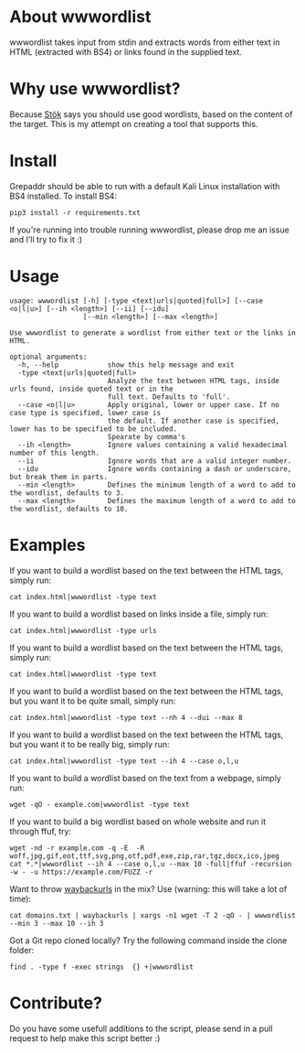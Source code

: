 # About wwwordlist
wwwordlist takes input from stdin and extracts words from either text in HTML (extracted with BS4) or links found in the supplied text.

# Why use wwwordlist?
Because [Stök](https://twitter.com/stokfredrik) says you should use good wordlists, based on the content of the target. This is my attempt on creating a tool that supports this.

# Install
Grepaddr should be able to run with a default Kali Linux installation with BS4 installed. To install BS4:
```
pip3 install -r requirements.txt
```
If you're running into trouble running wwwordlist, please drop me an issue and I'll try to fix it :)

# Usage
```
usage: wwwordlist [-h] [-type <text|urls|quoted|full>] [--case <o|l|u>] [--ih <length>] [--ii] [--idu]          
                  [--min <length>] [--max <length>]                                                             

Use wwwordlist to generate a wordlist from either text or the links in HTML.

optional arguments:
  -h, --help            show this help message and exit
  -type <text|urls|quoted|full>
                        Analyze the text between HTML tags, inside urls found, inside quoted text or in the
                        full text. Defaults to 'full'.
  --case <o|l|u>        Apply original, lower or upper case. If no case type is specified, lower case is
                        the default. If another case is specified, lower has to be specified to be included.
                        Spearate by comma's
  --ih <length>         Ignore values containing a valid hexadecimal number of this length.
  --ii                  Ignore words that are a valid integer number.
  --idu                 Ignore words containing a dash or underscore, but break them in parts.
  --min <length>        Defines the minimum length of a word to add to the wordlist, defaults to 3.
  --max <length>        Defines the maximum length of a word to add to the wordlist, defaults to 10.
```

# Examples
If you want to build a wordlist based on the text between the HTML tags, simply run:
```
cat index.html|wwwordlist -type text
```
If you want to build a wordlist based on links inside a file, simply run:
```
cat index.html|wwwordlist -type urls
```
If you want to build a wordlist based on the text between the HTML tags, simply run:
```
cat index.html|wwwordlist -type text
```
If you want to build a wordlist based on the text between the HTML tags, but you want it to be quite small, simply run:
```
cat index.html|wwwordlist -type text --nh 4 --dui --max 8
```
If you want to build a wordlist based on the text between the HTML tags, but you want it to be really big, simply run:
```
cat index.html|wwwordlist -type text --ih 4 --case o,l,u
```
If you want to build a wordlist based on the text from a webpage, simply run:
```
wget -qO - example.com|wwwordlist -type text
```
If you want to build a big wordlist based on whole website and run it through ffuf, try:
```
wget -nd -r example.com -q -E  -R woff,jpg,gif,eot,ttf,svg,png,otf,pdf,exe,zip,rar,tgz,docx,ico,jpeg
cat *.*|wwwordlist --ih 4 --case o,l,u --max 10 -full|ffuf -recursion -w - -u https://example.com/FUZZ -r
```
Want to throw [waybackurls](https://github.com/tomnomnom/waybackurls) in the mix? Use (warning: this will take a lot of time):
```
cat domains.txt | waybackurls | xargs -n1 wget -T 2 -qO - | wwwordlist --min 3 --max 10 --ih 3
```
Got a Git repo cloned locally? Try the following command inside the clone folder:
```
find . -type f -exec strings  {} +|wwwordlist
```

# Contribute?
Do you have some usefull additions to the script, please send in a pull request to help make this script better :)
